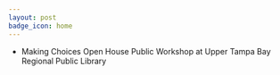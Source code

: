 ```yaml
---
layout: post
badge_icon: home
---
```


* Making Choices Open House Public Workshop at Upper Tampa Bay Regional Public Library
